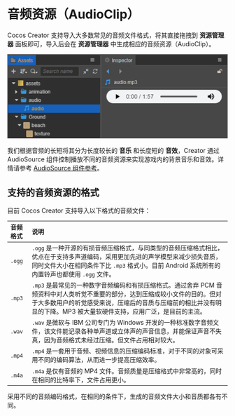 # 音频资源（AudioClip）

Cocos Creator 支持导入大多数常见的音频文件格式，将其直接拖拽到 **资源管理器** 面板即可，导入后会在 **资源管理器** 中生成相应的音频资源（AudioClip）。

![audio-clip](audio-clip.png)

我们根据音频的长短将其分为长度较长的 **音乐** 和长度短的 **音效**，Creator 通过 AudioSource 组件控制播放不同的音频资源来实现游戏内的背景音乐和音效。详情请参考 [AudioSource 组件参考](../audio-system/audiosource.md)。

## 支持的音频资源的格式

目前 Cocos Creator 支持导入以下格式的音频文件：

| 音频格式 | 说明 |
| :------ | :-- |
| `.ogg` | `.ogg` 是一种开源的有损音频压缩格式，与同类型的音频压缩格式相比，优点在于支持多声道编码，采用更加先进的声学模型来减少损失音质，同时文件大小在相同条件下比 `.mp3` 格式小。目前 Android 系统所有的内置铃声也都使用 `.ogg` 文件。      |
| `.mp3` | `.mp3` 是最常见的一种数字音频编码和有损压缩格式。通过舍弃 PCM 音频资料中对人类听觉不重要的部分，达到压缩成较小文件的目的。但对于大多数用户的听觉感受来说，压缩后的音质与压缩前的相比并没有明显的下降。MP3 被大量软硬件支持，应用广泛，是目前的主流。            |
| `.wav` | `.wav` 是微软与 IBM 公司专门为 Windows 开发的一种标准数字音频文件，该文件能记录各种单声道或立体声的声音信息，并能保证声音不失真，因为音频格式未经过压缩。但文件占用相对较大。 |
| `.mp4` | `.mp4` 是一套用于音频、视频信息的压缩编码标准，对于不同的对象可采用不同的编码算法，从而进一步提高压缩效率。   |
| `.m4a` | `.m4a` 是仅有音频的 MP4 文件。音频质量是压缩格式中非常高的，同时在相同的比特率下，文件占用更小。  |

采用不同的音频编码格式，在相同的条件下，生成的音频文件大小和音质都各有不同。
